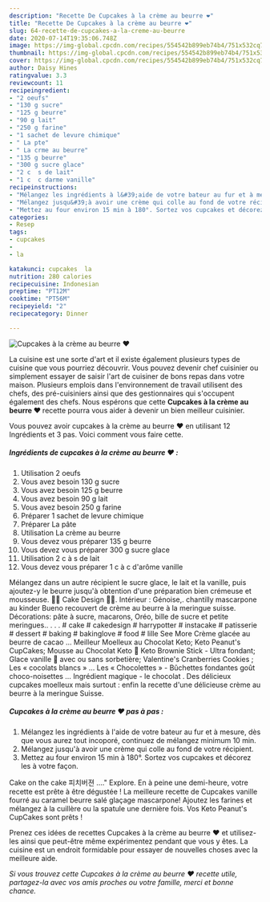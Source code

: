 ```yaml
---
description: "Recette De Cupcakes à la crème au beurre ❤️"
title: "Recette De Cupcakes à la crème au beurre ❤️"
slug: 64-recette-de-cupcakes-a-la-creme-au-beurre
date: 2020-07-14T19:35:06.748Z
image: https://img-global.cpcdn.com/recipes/554542b899eb74b4/751x532cq70/cupcakes-a-la-creme-au-beurre-❤️-photo-principale-de-la-recette.jpg
thumbnail: https://img-global.cpcdn.com/recipes/554542b899eb74b4/751x532cq70/cupcakes-a-la-creme-au-beurre-❤️-photo-principale-de-la-recette.jpg
cover: https://img-global.cpcdn.com/recipes/554542b899eb74b4/751x532cq70/cupcakes-a-la-creme-au-beurre-❤️-photo-principale-de-la-recette.jpg
author: Daisy Hines
ratingvalue: 3.3
reviewcount: 11
recipeingredient:
- "2 oeufs"
- "130 g sucre"
- "125 g beurre"
- "90 g lait"
- "250 g farine"
- "1 sachet de levure chimique"
- " La pte"
- " La crme au beurre"
- "135 g beurre"
- "300 g sucre glace"
- "2 c  s de lait"
- "1 c  c darme vanille"
recipeinstructions:
- "Mélangez les ingrédients à l&#39;aide de votre bateur au fur et à mesure, dès que vous aurez tout incoporé, continuez de mélangez minimum 10 min."
- "Mélangez jusqu&#39;à avoir une crème qui colle au fond de votre récipient."
- "Mettez au four environ 15 min à 180°. Sortez vos cupcakes et décorez les à votre façon."
categories:
- Resep
tags:
- cupcakes
- 
- la

katakunci: cupcakes  la 
nutrition: 280 calories
recipecuisine: Indonesian
preptime: "PT12M"
cooktime: "PT56M"
recipeyield: "2"
recipecategory: Dinner

---
```



![Cupcakes à la crème au beurre ❤️](https://img-global.cpcdn.com/recipes/554542b899eb74b4/751x532cq70/cupcakes-a-la-creme-au-beurre-❤️-photo-principale-de-la-recette.jpg)

La cuisine est une sorte d'art et il existe également plusieurs types de cuisine que vous pourriez découvrir. Vous pouvez devenir chef cuisinier ou simplement essayer de saisir l'art de cuisiner de bons repas dans votre maison. Plusieurs emplois dans l'environnement de travail utilisent des chefs, des pré-cuisiniers ainsi que des gestionnaires qui s'occupent également des chefs. Nous espérons que cette <strong> Cupcakes à la crème au beurre ❤️ </strong> recette pourra vous aider à devenir un bien meilleur cuisinier.

<!--inarticleads1-->

Vous pouvez avoir cupcakes à la crème au beurre ❤️ en utilisant 12 Ingrédients et 3 pas. Voici comment vous faire cette.

##### Ingrédients de cupcakes à la crème au beurre ❤️ :

1. Utilisation 2 oeufs
1. Vous avez besoin 130 g sucre
1. Vous avez besoin 125 g beurre
1. Vous avez besoin 90 g lait
1. Vous avez besoin 250 g farine
1. Préparer 1 sachet de levure chimique
1. Préparer  La pâte
1. Utilisation  La crème au beurre
1. Vous devez vous préparer 135 g beurre
1. Vous devez vous préparer 300 g sucre glace
1. Utilisation 2 c à s de lait
1. Vous devez vous préparer 1 c à c d&#39;arôme vanille


Mélangez dans un autre récipient le sucre glace, le lait et la vanille, puis ajoutez-y le beurre jusqu&#39;à obtention d&#39;une préparation bien crémeuse et mousseuse. 🧙‍♀️ Cake Design 🧙‍♀️. Intérieur : Génoise,. chantilly mascarpone au kinder Bueno recouvert de crème au beurre à la meringue suisse. Décorations: pâte à sucre, macarons, Oréo, bille de sucre et petite meringues.. . . . # cake # cakedesign # harrypotter # instacake # patisserie # dessert # baking # bakinglove # food # lille See More Crème glacée au beurre de cacao … Meilleur Moelleux au Chocolat Keto; Keto Peanut&#39;s CupCakes; Mousse au Chocolat Keto 🍫 Keto Brownie Stick - Ultra fondant; Glace vanille 🍨 avec ou sans sorbetière; Valentine&#39;s Cranberries Cookies ️; Les « cocolats blancs » … Les « Chocolettes » - Bûchettes fondantes goût choco-noisettes … Ingrédient magique - le chocolat . Des délicieux cupcakes moelleux mais surtout : enfin la recette d&#39;une délicieuse crème au beurre à la meringue Suisse. 

<!--inarticleads2-->

##### Cupcakes à la crème au beurre ❤️ pas à pas :

1. Mélangez les ingrédients à l&#39;aide de votre bateur au fur et à mesure, dès que vous aurez tout incoporé, continuez de mélangez minimum 10 min.
1. Mélangez jusqu&#39;à avoir une crème qui colle au fond de votre récipient.
1. Mettez au four environ 15 min à 180°. Sortez vos cupcakes et décorez les à votre façon.


Cake on the cake 피치버젼 ️.…&#34; Explore. En à peine une demi-heure, votre recette est prête à être dégustée ! La meilleure recette de Cupcakes vanille fourré au caramel beurre salé glaçage mascarpone! Ajoutez les farines et mélangez à la cuillère ou la spatule une dernière fois. Vos Keto Peanut&#39;s CupCakes sont prêts ! 

<!--inarticleads1-->

<p>
Prenez ces idées de recettes Cupcakes à la crème au beurre ❤️ et utilisez-les ainsi que peut-être même expérimentez pendant que vous y êtes. La cuisine est un endroit formidable pour essayer de nouvelles choses avec la meilleure aide.
</p>

<p>
<i>Si vous trouvez cette Cupcakes à la crème au beurre ❤️ recette utile, partagez-la avec vos amis proches ou votre famille, merci et bonne chance.</i>
</p>
